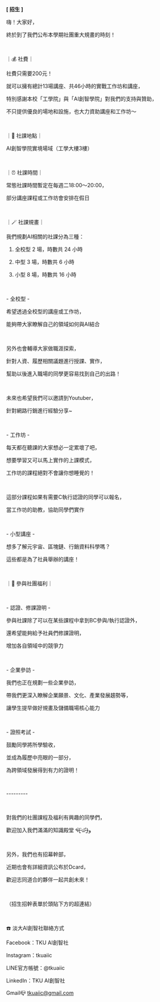 **[ 招生 ]**

嗨！大家好，

終於到了我們公布本學期社團重大規畫的時刻！

&nbsp;

｜💰 社費｜

社費只需要200元！

就可以擁有總計13場講座、共46小時的實戰工作坊和講座，

特別感謝本校「工學院」與「AI創智學院」對我們的支持與贊助，

不只提供優良的場地和設施，也大力資助講座和工作坊～

&nbsp;

｜📍 社課地點｜

AI創智學院實境場域（工學大樓3樓）

&nbsp;

｜⏰ 社課時間｜

常態社課時間暫定在每週二18:00～20:00，

部分講座課程或工作坊會安排在假日

&nbsp;

｜🪄 社課規畫｜

我們規劃AI相關的社課分為三種：

1. 全校型 2 場，時數共 24 小時

2. 中型 3 場，時數共 6 小時

3. 小型 8 場，時數共 16 小時

&nbsp;

\- 全校型 -

希望透過全校型的講座或工作坊，

能夠帶大家瞭解自己的領域如何與AI結合

&nbsp;

另外也會輔導大家做職涯探索，

針對人資、履歷相關議題進行授課、實作，

幫助以後進入職場的同學更容易找到自己的出路！

&nbsp;

未來也希望我們可以邀請到Youtuber，

針對網路行銷進行經驗分享~

&nbsp;

\- 工作坊 -

每天都在聽課的大家想必一定累壞了吧，

想要學習又可以馬上實作的上課模式，

工作坊的課程絕對不會讓你想睡覺的！

&nbsp;

這部分課程如果有需要C執行認證的同學可以報名，

當工作坊的助教，協助同學們實作

&nbsp;

\- 小型講座 -

想多了解元宇宙、區塊鏈、行銷資料科學嗎？

這些都是為了社員舉辦的講座！

&nbsp;

｜💎 參與社團福利｜

&nbsp;

\- 認證、修課證明 -

參與社課除了可以在某些課程中拿到BC參與/執行認證外，

還希望能夠給予社員們修課證明，

增加各自領域中的競爭力

&nbsp;

\- 企業參訪 -

我們也正在規劃一些企業參訪，

帶我們更深入瞭解企業願景、文化、產業發展趨勢等，

讓學生提早做好規畫及儲備職場核心能力

&nbsp;

\- 證照考試 -

鼓勵同學將所學驗收，

並成為履歷中亮眼的一部分，

為跨領域發展得到有力的證明！

&nbsp;

\---------

&nbsp;

對我們的社團課程及福利有興趣的同學們，

歡迎加入我們滿滿的知識殿堂 ٩(˃̶͈̀௰˂̶͈́)و

&nbsp;

另外，我們也有招幕幹部，

近期也會有詳細資訊公布於Dcard，

歡迎志同道合的夥伴一起共創未來！

&nbsp;

（招生招幹表單於頭貼下方的超連結）

&nbsp;

☎️ 淡大AI創智社聯絡方式

Facebook：TKU AI創智社

Instagram：tkuaiic

LINE官方帳號：@tkuaiic

LinkedIn：TKU AI創智社

Gmail📪 tkuaiic@gmail.com
